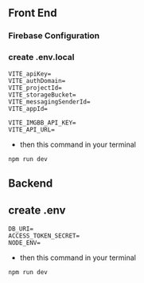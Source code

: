 ## Front End 
### Firebase Configuration
### create .env.local
```.env
VITE_apiKey=
VITE_authDomain=
VITE_projectId=
VITE_storageBucket=
VITE_messagingSenderId=
VITE_appId=

VITE_IMGBB_API_KEY=
VITE_API_URL=
```

- then this command in your terminal
```
npm run dev
```

## Backend
## create .env
```.env
DB_URI=
ACCESS_TOKEN_SECRET=
NODE_ENV=
```

- then this command in your terminal
```code
npm run dev
```
